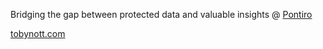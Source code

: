 Bridging the gap between protected data and valuable insights @ [Pontiro](pontiro.com)

[tobynott.com](https://tobynott.com)
<!---
tobynott80/tobynott80 is a ✨ special ✨ repository because its `README.md` (this file) appears on your GitHub profile.
You can click the Preview link to take a look at your changes.
--->
